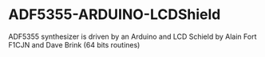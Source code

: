 # ADF5355-ARDUINO-LCDShield
ADF5355 synthesizer is driven by an Arduino and LCD Schield
by Alain Fort F1CJN and Dave Brink (64 bits routines)
